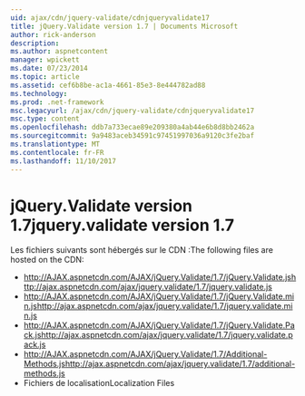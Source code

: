 ```yaml
---
uid: ajax/cdn/jquery-validate/cdnjqueryvalidate17
title: jQuery.Validate version 1.7 | Documents Microsoft
author: rick-anderson
description: 
ms.author: aspnetcontent
manager: wpickett
ms.date: 07/23/2014
ms.topic: article
ms.assetid: cef6b8be-ac1a-4661-85e3-8e444782ad88
ms.technology: 
ms.prod: .net-framework
msc.legacyurl: /ajax/cdn/jquery-validate/cdnjqueryvalidate17
msc.type: content
ms.openlocfilehash: ddb7a733ecae89e209380a4ab44e6b8d8bb2462a
ms.sourcegitcommit: 9a9483aceb34591c97451997036a9120c3fe2baf
ms.translationtype: MT
ms.contentlocale: fr-FR
ms.lasthandoff: 11/10/2017
---
```

<a name="jqueryvalidate-version-17"></a><span data-ttu-id="96871-102">jQuery.Validate version 1.7</span><span class="sxs-lookup"><span data-stu-id="96871-102">jquery.validate version 1.7</span></span>
====================
<span data-ttu-id="96871-103">Les fichiers suivants sont hébergés sur le CDN :</span><span class="sxs-lookup"><span data-stu-id="96871-103">The following files are hosted on the CDN:</span></span>

- <span data-ttu-id="96871-104">http://AJAX.aspnetcdn.com/AJAX/jQuery.Validate/1.7/jQuery.Validate.js</span><span class="sxs-lookup"><span data-stu-id="96871-104">http://ajax.aspnetcdn.com/ajax/jquery.validate/1.7/jquery.validate.js</span></span>
- <span data-ttu-id="96871-105">http://AJAX.aspnetcdn.com/AJAX/jQuery.Validate/1.7/jQuery.Validate.min.js</span><span class="sxs-lookup"><span data-stu-id="96871-105">http://ajax.aspnetcdn.com/ajax/jquery.validate/1.7/jquery.validate.min.js</span></span>
- <span data-ttu-id="96871-106">http://AJAX.aspnetcdn.com/AJAX/jQuery.Validate/1.7/jQuery.Validate.Pack.js</span><span class="sxs-lookup"><span data-stu-id="96871-106">http://ajax.aspnetcdn.com/ajax/jquery.validate/1.7/jquery.validate.pack.js</span></span>
- <span data-ttu-id="96871-107">http://AJAX.aspnetcdn.com/AJAX/jQuery.Validate/1.7/Additional-Methods.js</span><span class="sxs-lookup"><span data-stu-id="96871-107">http://ajax.aspnetcdn.com/ajax/jquery.validate/1.7/additional-methods.js</span></span>
- <span data-ttu-id="96871-108">Fichiers de localisation</span><span class="sxs-lookup"><span data-stu-id="96871-108">Localization Files</span></span>
